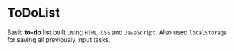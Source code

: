 # ToDoList
Basic __to-do list__ built using `HTML`, `CSS` and `JavaScript`. Also used `localStorage` for saving all previously input tasks.
